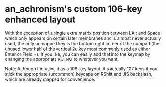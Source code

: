 # an_achronism's custom 106-key enhanced layout

With the exception of a single extra matrix position between LAlt and Space which only appears on certain later membranes and is almost never actually used, the only unmapped key is the bottom right corner of the numpad (the unused lower half of the vertical 2u key most commonly used as either Enter or Field +). If you like, you can easily add that into the keymap by changing the appropriate KC_NO to whatever you want.

Note: Although I'm using it as a 106-key layout, it's actually 107 keys if you stick the appropriate (uncommon) keycaps on RShift and JIS backslash, which are already mapped for convenience.
